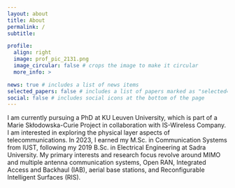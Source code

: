 ```yaml
---
layout: about
title: About
permalink: /
subtitle: 

profile:
  align: right
  image: prof_pic_2131.png
  image_circular: false # crops the image to make it circular
  more_info: >

news: true # includes a list of news items
selected_papers: false # includes a list of papers marked as "selected={true}"
social: false # includes social icons at the bottom of the page
---
```


I am currently pursuing a PhD at KU Leuven University, which is part of a Marie Skłodowska-Curie Project in collaboration with IS-Wireless Company. I am interested in exploring the physical layer aspects of telecommunications. In 2023, I earned my M.Sc. in Communication Systems from IUST, following my 2019 B.Sc. in Electrical Engineering at Sadra University. My primary interests and research focus revolve around MIMO and multiple antenna communication systems, Open RAN, Integrated Access and Backhaul (IAB), aerial base stations, and Reconfigurable Intelligent Surfaces (RIS).

